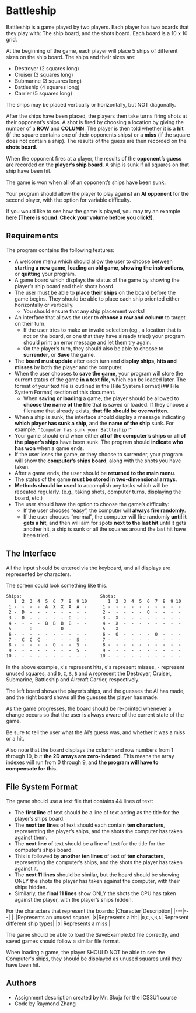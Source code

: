 # Battleship

Battleship is a game played by two players.  Each player has two boards that they play with:  The ship board, and the shots board.  Each board is a 10 x 10 grid.

At the beginning of the game, each player will place 5 ships of different sizes on the ship board.  The ships and their sizes are:
- Destroyer (2 squares long)
- Cruiser (3 squares long)
- Submarine (3 squares long)
- Battleship (4 squares long)
- Carrier (5 squares long)

The ships may be placed vertically or horizontally, but NOT diagonally.

After the ships have been placed, the players then take turns firing shots at their opponent’s ships.  A shot is fired by choosing a location by giving the number of a **ROW** and **COLUMN**. The player is then told whether it is a **hit** (if the square contains one of their opponents ships) or a **miss** (if the square does not contain a ship).  The results of the guess are then recorded on the **shots board**.

When the opponent fires at a player, the results of the **opponent’s guess** are recorded on the **player’s ship board**.  A ship is sunk if all squares on that ship have been hit.

The game is won when all of an opponent’s ships have been sunk.

Your program should allow the player to play against **an AI opponent** for the second player, with the option for variable difficulty.

If you would like to see how the game is played, you may try an example [here](https://www.battleshiponline.org/) **(There is sound.  Check your volume before you click!)**.

## Requirements

The program contains the following features:
- A welcome menu which should allow the user to choose between **starting a new game**, **loading an old game**, **showing the instructions**, or **quitting** your program.
- A game board which displays the status of the game by showing the player’s ship board and their shots board.
- The user must be able to **place their ships** on the board before the game begins. They should be able to place each ship oriented either horizontally or vertically.
  - You should ensure that any ship placement works!
- An interface that allows the user to **choose a row and column** to target on their turn.
  - If the user tries to make an invalid selection (eg., a location that is not on the board, or one that they have already tried) your program should print an error message and let them try again.
  - On the player’s turn, they should also be able to choose to **surrender**, or **Save** the game.
- The **board must update** after each turn and **display ships, hits and misses** by both the player and the computer.
- When the user chooses to **save the game**, your program will store the current status of the game **in a text file**, which can be loaded later.  The format of your text file is outlined in the [File System Format](## File System Format) section of this document.
  - When **saving or loading** a game, the player should be allowed to **choose the name of the file** that is saved or loaded.  If they choose a filename that already exists, **that file should be overwritten**.
- When a ship is sunk, the interface should display a message indicating **which player has sunk a ship**, and the **name of the ship** sunk. For example, `"Computer has sunk your Battleship!"`
- Your game should end when either **all of the computer’s ships** or **all of the player’s ships** have been sunk. The program should **indicate who has won** when a game ends.
- If the user loses the game, or they choose to surrender, your program will show the **computer’s ships board**, along with the shots you have taken.
- After a game ends, the user should be **returned to the main menu**.
- The status of the game **must be stored in two-dimensional arrays**.
- **Methods should be used** to accomplish any tasks which will be repeated regularly. (e.g., taking shots, computer turns, displaying the board, etc.)
- The user should have the option to choose the game’s difficulty:
  - If the user chooses “easy”, the computer will **always fire randomly**.
  - If the user chooses “normal”, the computer will fire randomly **until it gets a hit**, and then will aim for spots **next to the last hit** until it gets another hit, a ship is sunk or all the squares around the last hit have been tried.

## The Interface

All the input should be entered via the keyboard, and all displays are represented by characters.

The screen could look something like this.

```txt
Ships:                              Shots:
   1  2  3  4  5  6  7  8  9 10        1  2  3  4  5  6  7  8  9 10
 1 -  -  -  -  A  X  X  A  A  -      1 -  -  -  -  -  -  -  -  -  -
 2 -  D  -  -  -  -  -  -  -  -      2 -  -  -  -  -  O  -  -  -  -
 3 -  D  -  -  -  -  -  O  -  -      3 -  X  -  -  -  -  -  -  -  -
 4 -  -  -  -  B  B  B  B  -  -      4 -  X  -  -  -  -  -  -  -  -
 5 -  -  O  -  -  -  O  -  -  -      5 -  X  -  -  -  -  -  -  -  -
 6 -  -  -  -  -  -  -  -  -  -      6 -  O  -  -  -  -  O  -  -  -
 7 -  C  C  C  -  -  -  -  S  -      7 -  -  -  -  -  -  -  -  -  -
 8 -  -  -  -  -  O  -  -  S  -      8 -  -  -  -  -  -  -  -  -  -
 9 -  -  -  -  -  -  -  -  S  -      9 -  -  -  -  -  -  -  -  -  -
10 -  -  -  -  -  -  -  -  -  -     10 -  -  -  -  -  -  -  -  -  -
```

In the above example, `X`'s represent hits, `O`'s represent misses, `-` represent unused squares, and `D`, `C`, `S`, `B` and `A` represent the Destroyer, Cruiser, Submarine, Battleship and Aircraft Carrier, respectively.

The left board shows the player’s ships, and the guesses the AI has made, and the right board shows all the guesses the player has made.

As the game progresses, the board should be re-printed whenever a change occurs so that the user is always aware of the current state of the game.

Be sure to tell the user what the AI’s guess was, and whether it was a miss or a hit.

Also note that the board displays the column and row numbers from 1 through 10, but **the 2D arrays are zero-indexed**. This means the array indexes will run from 0 through 9, and **the program will have to compensate for this**.

## File System Format

The game should use a text file that contains 44 lines of text:
- The **first line** of text should be a line of text acting as the title for the player’s ships board.
- The **next ten lines** of text should each contain **ten characters**, representing the player’s ships, and the shots the computer has taken against them.
- The **next line** of text should be a line of text for the title for the computer’s ships board.
- This is followed by **another ten lines** of text of **ten characters**, representing the computer’s ships, and the shots the player has taken against it.
- The **next 11 lines** should be similar, but the board should be showing ONLY the shots the player has taken against the computer, with their ships hidden.
- Similarly, the **final 11 lines** show ONLY the shots the CPU has taken against the player, with the player’s ships hidden.

For the characters that represent the boards:
|Character|Description|
|---|---|
|`-`|Represents an unused square|
|`X`|Represents a hit|
|`D`,`C`,`S`,`B`,`A`| Represent different ship types|
|`O`| Represents a miss |

The game should be able to load the SaveExample.txt file correctly, and saved games should follow a similar file format.

When loading a game, the player SHOULD NOT be able to see the Computer's ships, they should be displayed as unused squares until they have been hit.

## Authors

- Assignment description created by Mr. Skuja for the ICS3U1 course
- Code by Raymond Zhang
